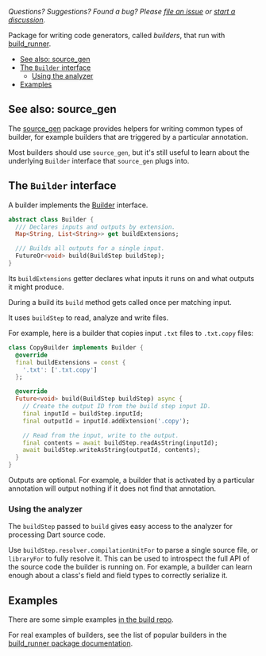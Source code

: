 _Questions? Suggestions? Found a bug? Please 
[file an issue](https://github.com/dart-lang/build/issues) or
 [start a discussion](https://github.com/dart-lang/build/discussions)._

Package for writing code generators, called _builders_, that run with
[build_runner](https://pub.dev/packages/build_runner). 

- [See also: source_gen](#see-also-source_gen)
- [The `Builder` interface](#the-builder-interface)
   - [Using the analyzer](#using-the-analyzer)
- [Examples](#examples)

## See also: source_gen

The [source_gen](https://pub.dev/packages/source_gen) package provides helpers
for writing common types of builder, for example builders that are triggered by
a particular annotation.

Most builders should use `source_gen`, but it's still useful to learn about the
underlying `Builder` interface that `source_gen` plugs into.

## The `Builder` interface

A builder implements the
[Builder](https://pub.dev/documentation/build/latest/build/Builder-class.html)
interface.

```dart
abstract class Builder {
  /// Declares inputs and outputs by extension.
  Map<String, List<String>> get buildExtensions;

  /// Builds all outputs for a single input.
  FutureOr<void> build(BuildStep buildStep);
}
```

Its `buildExtensions` getter declares what inputs it runs on and what outputs
it might produce.

During a build its `build` method gets called once per matching input.

It uses `buildStep` to read, analyze and write files.

For example, here is a builder that copies input `.txt` files to `.txt.copy` files:

```dart
class CopyBuilder implements Builder {
  @override
  final buildExtensions = const {
    '.txt': ['.txt.copy']
  };

  @override
  Future<void> build(BuildStep buildStep) async {
    // Create the output ID from the build step input ID.
    final inputId = buildStep.inputId;
    final outputId = inputId.addExtension('.copy');

    // Read from the input, write to the output.
    final contents = await buildStep.readAsString(inputId);
    await buildStep.writeAsString(outputId, contents);
  }
}
```

Outputs are optional. For example, a builder that is activated by a particular
annotation will output nothing if it does not find that annotation.

### Using the analyzer

The `buildStep` passed to `build` gives easy access to the analyzer for
processing Dart source code.

Use `buildStep.resolver.compilationUnitFor` to parse a single source file, or
`libraryFor` to fully resolve it. This can be used to introspect the full API
of the source code the builder is running on. For example, a builder can learn
enough about a class's field and field types to correctly serialize it.

## Examples

There are some simple examples
[in the build repo](https://github.com/dart-lang/build/blob/master/example).

For real examples of builders, see the list of popular builders in the
[build_runner package documentation](https://pub.dev/packages/build_runner).